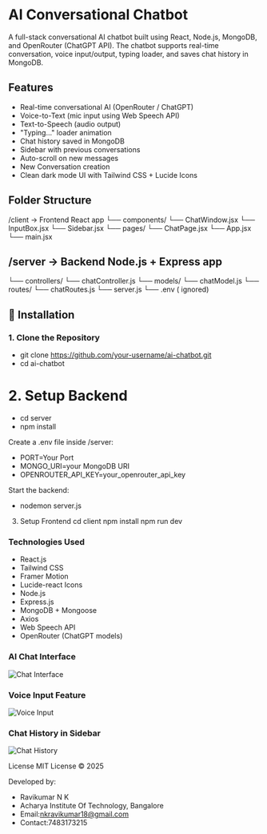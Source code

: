 #  AI Conversational Chatbot

A full-stack conversational AI chatbot built using React, Node.js, MongoDB, and OpenRouter (ChatGPT API). The chatbot supports real-time conversation, voice input/output, typing loader, and saves chat history in MongoDB.

## Features

-  Real-time conversational AI (OpenRouter / ChatGPT)
-  Voice-to-Text (mic input using Web Speech API)
-  Text-to-Speech (audio output)
-  "Typing..." loader animation
-  Chat history saved in MongoDB
-  Sidebar with previous conversations
-  Auto-scroll on new messages
-  New Conversation creation
-  Clean dark mode UI with Tailwind CSS + Lucide Icons

## Folder Structure
/client → Frontend React app
└── components/
└── ChatWindow.jsx
└── InputBox.jsx
└── Sidebar.jsx
└── pages/
└── ChatPage.jsx
└── App.jsx
└── main.jsx

## /server → Backend Node.js + Express app
└── controllers/
└── chatController.js
└── models/
└── chatModel.js
└── routes/
└── chatRoutes.js
└── server.js
└── .env ( ignored)

## 🔧 Installation
### 1. Clone the Repository
- git clone https://github.com/your-username/ai-chatbot.git
- cd ai-chatbot

# 2. Setup Backend
- cd server
- npm install

Create a .env file inside /server:
- PORT=Your Port 
- MONGO_URI=your MongoDB URI
- OPENROUTER_API_KEY=your_openrouter_api_key

Start the backend:
- nodemon server.js

3. Setup Frontend
cd client
npm install
npm run dev

### Technologies Used
-  React.js
-  Tailwind CSS
-  Framer Motion
-  Lucide-react Icons
-  Node.js
-  Express.js
-  MongoDB + Mongoose
-  Axios
-  Web Speech API
-  OpenRouter (ChatGPT models)

### AI Chat Interface
![Chat Interface](./assets/chat-start.png)

### Voice Input Feature
![Voice Input](./assets/voice-input.png)

### Chat History in Sidebar
![Chat History](./assets/chat-history.png)

License
MIT License © 2025

Developed by:
- Ravikumar N K
- Acharya Institute Of Technology, Bangalore 
- Email:nkravikumar18@gmail.com
- Contact:7483173215




